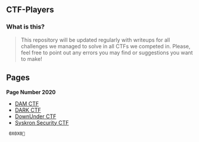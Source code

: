 ## CTF-Players


### What is this?

> This repository will be updated regularly with writeups for all challenges we managed to solve in all CTFs we competed in.
Please, feel free to point out any errors you may find or suggestions you want to make!


## Pages

**Page Number 2020**

  * [DAM CTF](2020/DAMCTF)
  * [DARK CTF](2020/DARKCTF)
  * [DownUnder CTF](2020/DownUnderCTF)
  * [Syskron Security CTF](2020/Syskron%20Security%20CTF)
  
``` 0X0X0💛```

